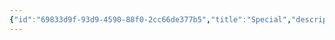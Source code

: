 ```yaml
---
{"id":"69833d9f-93d9-4590-88f0-2cc66de377b5","title":"Special","description":"Inventory - Special","publish":true,"date_created":"Tuesday, May 28th 2024, 3:10:54 pm","date_modified":"Friday, May 31st 2024, 11:22:05 pm","editing_lock":true,"live_preview":true,"cssclasses":["mado-heading"],"path":"Tabletop/Campaigns/One Shots/Inventory/Special/index.md","permalink":"/tabletop/campaigns/one-shots/inventory/special/index/","PassFrontmatter":true}
---
```




